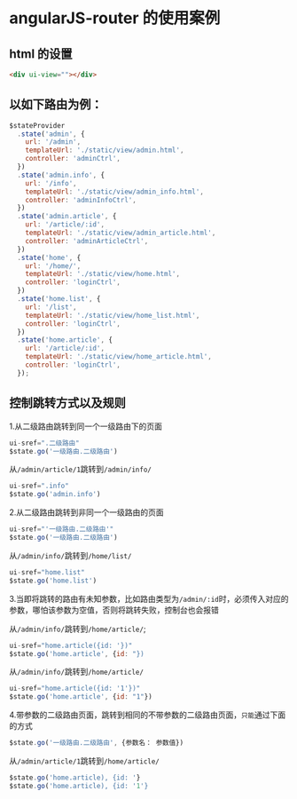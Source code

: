 <!-- Date: 2016-07-24 00:09:51 -->

# angularJS-router 的使用案例

## html 的设置

```html
<div ui-view=""></div>
```

## 以如下路由为例：

```js
$stateProvider
  .state('admin', {
    url: '/admin',
    templateUrl: './static/view/admin.html',
    controller: 'adminCtrl',
  })
  .state('admin.info', {
    url: '/info',
    templateUrl: './static/view/admin_info.html',
    controller: 'adminInfoCtrl',
  })
  .state('admin.article', {
    url: '/article/:id',
    templateUrl: './static/view/admin_article.html',
    controller: 'adminArticleCtrl',
  })
  .state('home', {
    url: '/home/',
    templateUrl: './static/view/home.html',
    controller: 'loginCtrl',
  })
  .state('home.list', {
    url: '/list',
    templateUrl: './static/view/home_list.html',
    controller: 'loginCtrl',
  })
  .state('home.article', {
    url: '/article/:id',
    templateUrl: './static/view/home_article.html',
    controller: 'loginCtrl',
  });
```

## 控制跳转方式以及规则

1.从二级路由跳转到同一个一级路由下的页面

```js
ui-sref=".二级路由"
$state.go('一级路由.二级路由')
```

从`/admin/article/1`跳转到`/admin/info/`

```js
ui-sref=".info"
$state.go('admin.info')
```

2.从二级路由跳转到非同一个一级路由的页面

```js
ui-sref="'一级路由.二级路由'"
$state.go('一级路由.二级路由')
```

从`/admin/info/`跳转到`/home/list/`

```js
ui-sref="home.list"
$state.go('home.list')
```

3.当即将跳转的路由有未知参数，比如路由类型为`/admin/:id`时，必须传入对应的参数，哪怕该参数为空值，否则将跳转失败，控制台也会报错

从`/admin/info/`跳转到`/home/article/`;

```js
ui-sref="home.article({id: '})"
$state.go('home.article', {id: "})
```

从`/admin/info/`跳转到`/home/article/`

```js
ui-sref="home.article({id: '1'})"
$state.go('home.article', {id: "1"})
```

4.带参数的二级路由页面，跳转到相同的不带参数的二级路由页面，`只能`通过下面的方式

```js
$state.go('一级路由.二级路由', {参数名： 参数值})
```

从`/admin/article/1`跳转到`/home/article/`

```js
$state.go('home.article), {id: '}
$state.go('home.article), {id: '1'}
```
